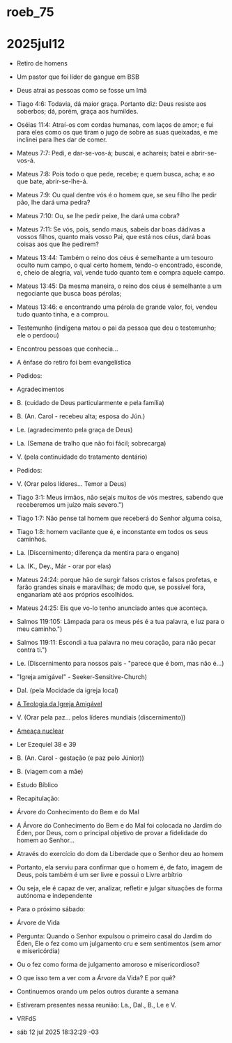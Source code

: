 # roeb_75
# 2025jul12

- Retiro de homens
- Um pastor que foi líder de gangue em BSB
- Deus atrai as pessoas como se fosse um Imã

- Tiago 4:6: Todavia, dá maior graça. Portanto diz: Deus resiste aos soberbos; dá, porém, graça aos humildes.

- Oséias 11:4: Atraí-os com cordas humanas, com laços de amor; e fui para eles como os que tiram o jugo de sobre as suas queixadas, e me inclinei para lhes dar de comer.

- Mateus 7:7: Pedi, e dar-se-vos-á; buscai, e achareis; batei e abrir-se-vos-á.
- Mateus 7:8: Pois todo o que pede, recebe; e quem busca, acha; e ao que bate, abrir-se-lhe-á.
- Mateus 7:9: Ou qual dentre vós é o homem que, se seu filho lhe pedir pão, lhe dará uma pedra?
- Mateus 7:10: Ou, se lhe pedir peixe, lhe dará uma cobra?
- Mateus 7:11: Se vós, pois, sendo maus, sabeis dar boas dádivas a vossos filhos, quanto mais vosso Pai, que está nos céus, dará boas coisas aos que lhe pedirem?

- Mateus 13:44: Também o reino dos céus é semelhante a um tesouro oculto num campo, o qual certo homem, tendo-o encontrado, esconde, e, cheio de alegria, vai, vende tudo quanto tem e compra aquele campo.
- Mateus 13:45: Da mesma maneira, o reino dos céus é semelhante a um negociante que busca boas pérolas;
- Mateus 13:46: e encontrando uma pérola de grande valor, foi, vendeu tudo quanto tinha, e a comprou.

- Testemunho (indígena matou o pai da pessoa que deu o testemunho; ele
  o perdoou)
- Encontrou pessoas que conhecia...
- A ênfase do retiro foi bem evangelística

- Pedidos:

- Agradecimentos

- B. (cuidado de Deus particularmente e pela família)
- B. (An. Carol - recebeu alta; esposa do Jún.)
- Le. (agradecimento pela graça de Deus)
- La. (Semana de tralho que não foi fácil; sobrecarga)
- V. (pela continuidade do tratamento dentário)

- Pedidos:

- V. (Orar pelos líderes... Temor a Deus)
- Tiago 3:1: Meus irmãos, não sejais muitos de vós mestres, sabendo que receberemos um juízo mais severo.")
- Tiago 1:7: Não pense tal homem que receberá do Senhor alguma coisa,
- Tiago 1:8: homem vacilante que é, e inconstante em todos os seus caminhos.

- La. (Discernimento; diferença da mentira para o engano)
- La. (K., Dey., Már - orar por elas)

- Mateus 24:24: porque hão de surgir falsos cristos e falsos profetas, e farão grandes sinais e maravilhas; de modo que, se possível fora, enganariam até aos próprios escolhidos.
- Mateus 24:25: Eis que vo-lo tenho anunciado antes que aconteça.

- Salmos 119:105: Lâmpada para os meus pés é a tua palavra, e luz para o meu caminho.")

- Salmos 119:11: Escondi a tua palavra no meu coração, para não pecar contra ti.")

- Le. (Discernimento para nossos pais - "parece que é bom, mas não é...)

- "Igreja amigável" - Seeker-Sensitive-Church)
- Dal. (pela Mocidade da igreja local)
- [A Teologia da Igreja Amigável](https://www.christianity.com/church/should-the-church-be-seeker-sensitive.html)
- V. (Orar pela paz... pelos líderes mundiais (discernimento))
- [Ameaça nuclear ](https://youtu.be/7OO_mZ3fSnc)
- Ler Ezequiel 38 e 39

- B. (An. Carol - gestação (e paz pelo Júnior))
- B. (viagem com a mãe) 
 
- Estudo Bíblico 
- Recapitulação: 
- Árvore do Conhecimento do Bem e do Mal 
- A Árvore do Conhecimento do Bem e do Mal foi colocada no Jardim do Éden,
por Deus, com o principal objetivo de provar a fidelidade do homem ao
Senhor...
- Através do exercício do dom da Liberdade que o Senhor deu ao homem 
- Portanto, ela serviu para confirmar que o homem é, de fato, imagem de Deus,
pois também é um ser livre e possui o Livre arbítrio
- Ou seja, ele é capaz de ver, analizar, refletir e julgar situações de forma
autónoma e independente

- Para o próximo sábado:
 
- Árvore de Vida
- Pergunta: Quando o Senhor expulsou o primeiro casal do Jardim do Éden,
Ele o fez como um julgamento cru e sem sentimentos (sem amor e
misericórdia)
- Ou o fez como forma de julgamento amoroso e misericordioso? 
- O que isso tem a ver com a Árvore da Vida? E por quê? 
 
- Continuemos orando um pelos outros durante a semana
- Estiveram presentes nessa reunião: La., Dal., B., Le e V.
 
- VRFdS
- sáb 12 jul 2025 18:32:29 -03
 
